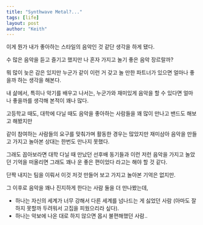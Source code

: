 ```yaml
---
title: "Synthwave Metal?..."
tags: [life]
layout: post
author: "Keith"
---
```


이게 뭔가 내가 좋아하는 스타일의 음악인 것 같단 생각을 하게 됐다. 

수 많은 음악을 듣고 즐기고 했지만 나 혼자 가지고 놀기 좋은 음악 장르랄까?

뭐 많이 늦은 감은 있지만 누군가 같이 이런 거 갖고 놀 만한 파트너가 있으면 얼마나 좋을까 하는 생각을 해본다.

내 삶에서, 특히나 악기를 배우고 나서는, 누군가와 재미있게 음악을 할 수 있다면 얼마나 좋을까를 생각해 본적이 꽤나 많다.

고등학교 때도, 대학에 다닐 때도 음악을 좋아하는 사람들을 꽤 많이 만나고 밴드도 해보고 해봤지만 

같이 참여하는 사람들의 요구를 맞춰가며 활동한 경우는 많았지만 재미삼아 음악을 만들고 가지고 놀아본 상대는 한번도 만나지 못했다.

그래도 꼽아보라면 대학 다닐 때 만났던 선후배 동기들과 이런 저런 음악을 가지고 놀았던 기억을 떠올리면 그래도 꽤나 운 좋은 편이었다 라고는 해야 할 것 같다.

단짝 내지는 팀을 이뤄서 이것 저것 만들어 보고 가지고 놀아본 기억은 없지만. 

그 이후로 음악을 꽤나 진지하게 한다는 사람 둘을 더 만나봤는데,

- 하나는 자신의 세계가 너무 강해서 다른 세계를 넘나드는 게 싫었던 사람 (아마도 잘 하지 못할까 두려워서 고집을 피웠으리라 싶다).
- 하나는 악보에 나온 대로 하지 않으면 몹시 불편해했던 사람..



